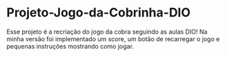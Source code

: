 # Projeto-Jogo-da-Cobrinha-DIO
Esse projeto é a recriação do jogo da cobra seguindo as aulas DIO!
Na minha versão foi implementado um score, um botão de recarregar o jogo e pequenas instruções mostrando como jogar.
